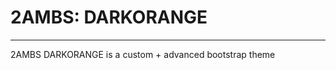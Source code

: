# 2AMBS: DARKORANGE
-------------------------------------------------------
2AMBS DARKORANGE is a custom + advanced bootstrap theme 
